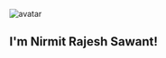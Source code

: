 ![avatar](https://user-images.githubusercontent.com/45462725/88512256-ea251700-d003-11ea-9a4f-29bc47bddc9e.gif) <h2>I'm Nirmit Rajesh Sawant!</h2>

 

<!--
**NirmitSawant/NirmitSawant** is a ✨ _special_ ✨ repository because its `README.md` (this file) appears on your GitHub profile.

Here are some ideas to get you started:

- 🔭 I’m currently working on ...
- 🌱 I’m currently learning ...
- 👯 I’m looking to collaborate on ...
- 🤔 I’m looking for help with ...
- 💬 Ask me about ...
- 📫 How to reach me: ...
- 😄 Pronouns: ...
- ⚡ Fun fact: ...
-->
